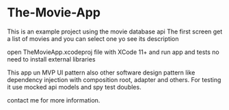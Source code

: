 # The-Movie-App

This is an example project using the movie database api
The first screen get a list of movies and you can select one yo see its description

open TheMovieApp.xcodeproj file with XCode 11+ and run app and tests
no need to install external libraries 

This app un MVP UI pattern also other software design pattern like dependency injection with composition root, adapter and others. For testing it use mocked api models and spy test doubles.

contact me for more information.


